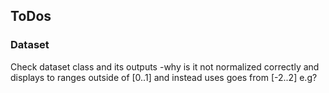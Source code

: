 ## ToDos
### Dataset 
Check dataset class and its outputs -why is it not normalized correctly and displays to ranges outside of [0..1] and instead uses goes from [-2..2] e.g?
